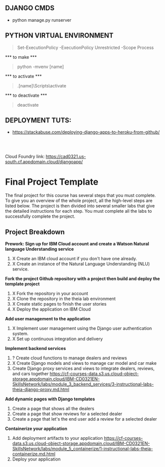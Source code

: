 
## DJANGO CMDS
- python manage.py runserver



## PYTHON VIRTUAL ENVIRONMENT

 > Set-ExecutionPolicy -ExecutionPolicy Unrestricted -Scope Process

*** to make ***
> python -mvenv [name]

*** to activate ***
>.\[name]\Scripts\activate

*** to deactivate ***
> deactivate


## DEPLOYMENT TUTS:
- https://stackabuse.com/deploying-django-apps-to-heroku-from-github/




<br><br>







Cloud Foundry link:
        https://cad0321.us-south.cf.appdomain.cloud/djangoapp/


# Final Project Template

The final project for this course has several steps that you must complete. 
To give you an overview of the whole project, all the high-level steps are listed below. 
The project is then divided into several smaller labs that give the detailed instructions for each step. 
You must complete all the labs to successfully complete the project.

## Project Breakdown

**Prework: Sign up for IBM Cloud account and create a Watson Natural language Understanding service**
1. X  Create an IBM cloud account if you don't have one already.
2. X  Create an instance of the Natural Language Understanding (NLU) service.

**Fork the project Github repository with a project then build and deploy the template project**
1. X  Fork the repository in your account
2. X  Clone the repository in the theia lab environment
3. X  Create static pages to finish the user stories
4. X  Deploy the application on IBM Cloud

**Add user management to the application**
1. X  Implement user management using the Django user authentication system.
2. X  Set up continuous integration and delivery

**Implement backend services**
1. ?  Create cloud functions to manage dealers and reviews
2. X  Create Django models and views to manage car model and car make
3. Create Django proxy services and views to integrate dealers, reviews, and cars together
        https://cf-courses-data.s3.us.cloud-object-storage.appdomain.cloud/IBM-CD0321EN-SkillsNetwork/labs/module_3_backend_services/3-instructional-labs-theia-django-proxy.md.html
 
**Add dynamic pages with Django templates**
1. Create a page that shows all the dealers
2. Create a page that show reviews for a selected dealer
3. Create a page that let's the end user add a review for a selected dealer

**Containerize your application**
1. Add deployment artifacts to your application
        https://cf-courses-data.s3.us.cloud-object-storage.appdomain.cloud/IBM-CD0321EN-SkillsNetwork/labs/module_5_containerize/1-instructional-labs-theia-containerize.md.html
2. Deploy your application
